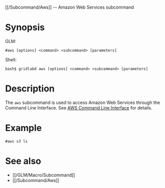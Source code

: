 [[/Subcommand/Aws]] -- Amazon Web Services subcommand

# Synopsis

GLM:

~~~
#aws [options] <command> <subcommand> [parameters]
~~~

Shell:

~~~
bash$ gridlabd aws [options] <command> <subcommand> [parameters]
~~~

# Description

The `aws` subcommand is used to access Amazon Web Services through the Command Line Interface. See [AWS Command Line Interface](https://aws.amazon.com/cli/) for details.

# Example

~~~
#aws s3 ls
~~~

# See also

* [[/GLM/Macro/Subcommand]]
* [[/Subcommand/Aws]]
